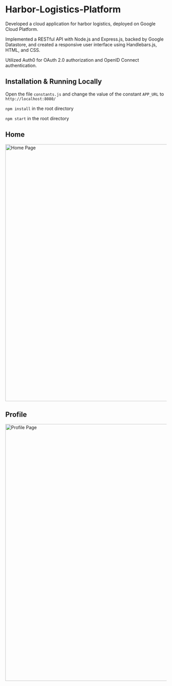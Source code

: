 # Harbor-Logistics-Platform
Developed a cloud application for harbor logistics, deployed on Google Cloud Platform.

Implemented a RESTful API with Node.js and Express.js, backed by Google Datastore, and created a responsive user interface using Handlebars.js, HTML, and CSS.

Utilized Auth0 for OAuth 2.0 authorization and OpenID Connect authentication.

## Installation & Running Locally
Open the file ```constants.js``` and change the value of the constant ```APP_URL``` to ```http://localhost:8080/```

```npm install``` in the root directory

```npm start``` in the root directory

## Home
<img width="800" alt="Home Page" src="https://github.com/arman-man/Harbor-Logistics-Platform/assets/84875686/9da27730-8024-44b6-a170-761b85b5af10">

## Profile
<img width="800" alt="Profile Page" src="https://github.com/arman-man/Harbor-Logistics-Platform/assets/84875686/7e094c61-5b04-4e34-8819-e2851725dbc3">
